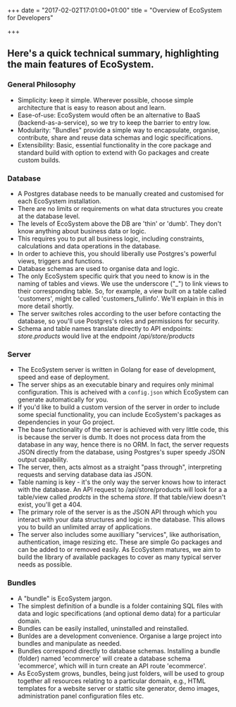 +++
date = "2017-02-02T17:01:00+01:00"
title = "Overview of EcoSystem for Developers"

+++

## Here's a quick technical summary, highlighting the main features of EcoSystem.

### General Philosophy

- Simplicity: keep it simple.  Wherever possible, choose simple architecture that is easy to reason about and learn.
- Ease-of-use: EcoSystem would often be an alternative to BaaS (backend-as-a-service), so we try to keep the barrier to entry low.
- Modularity: "Bundles" provide a simple way to encapsulate, organise, contribute, share and reuse data schemas and logic specifications.
- Extensibility: Basic, essential functionality in the core package and standard build with option to extend with Go packages and create custom builds.

### Database

- A Postgres database needs to be manually created and customised for each EcoSystem installation.
- There are no limits or requirements on what data structures you create at the database level.
- The levels of EcoSystem above the DB are 'thin' or 'dumb'.  They don't know anything about business data or logic.
- This requires you to put all business logic, including constraints, calculations and data operations in the database.
- In order to achieve this, you should liberally use Postgres's powerful views, triggers and functions.
- Database schemas are used to organise data and logic.
- The only EcoSystem specific quirk that you need to know is in the naming of tables and views.  We use the underscore ("_") to link views to their corresponding table.  So, for example, a view built on a table called 'customers', might be called 'customers_fullinfo'.  We'll explain in this in more detail shortly.
- The server switches roles according to the user before contacting the database, so you'll use Postgres's roles and permissions for security.
- Schema and table names translate directly to API endpoints: *store.products* would live at the endpoint */api/store/products*

### Server

-  The EcoSystem server is written in Golang for ease of development, speed and ease of deployment.
-  The server ships as an executable binary and requires only minimal configuration.  This is acheived with a `config.json` which EcoSystem can generate automatically for you.
-  If you'd like to build a custom version of the server in order to include some special functionality, you can include EcoSystem's packages as dependencies in your Go project.
-  The base functionality of the server is achieved with very little code, this is because the server is dumb.  It does not process data from the database in any way, hence there is no ORM.  In fact, the server requests JSON directly from the database, using Postgres's super speedy JSON output capability.
-  The server, then, acts almost as a straight "pass through", interpreting requests and serving database data ias JSON.
-  Table naming is key - it's the only way the server knows how to interact with the database. An API request to /api/store/products will look for a a table/view called *prodcts* in the schema *store*.  If that table/view doesn't exist, you'll get a 404.
-  The primary role of the server is as the JSON API through which you interact with your data structures and logic in the database.  This allows you to build an unlimited array of applications.
-  The server also includes some auxilliary "services", like authorisation, authentication, image resizing etc.  These are simple Go packages and can be added to or removed easily.  As EcoSystem matures, we aim to build the library of available packages to cover as many typical server needs as possible.

### Bundles

-  A "bundle" is EcoSystem jargon.
-  The simplest definition of a bundle is a folder containing SQL files with data and logic specifications (and optional demo data) for a particular domain.
-  Bundles can be easily installed, uninstalled and reinstalled.
-  Bunldes are a development convenience.  Organise a large project into bundles and manipulate as needed.
-  Bundles correspond directly to database schemas.  Installing a bundle (folder) named 'ecommerce' will create a database schema 'ecommerce', which will in turn create an API route 'ecommerce'.
-  As EcoSystem grows, bundles, being just folders, will be used to group together all resources relating to a particular domain, e.g., HTML templates for a website server or stattic site generator, demo images, administration panel configuration files etc. 
